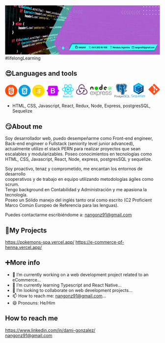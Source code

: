 ![profilePic](./src/github-profile-large.gif)
#lifelongLearning

## 😍Languages and tools
![languages and tools](./src/fullstack.png)

- HTML, CSS, Javascript, React, Redux, Node, Express, postgresSQL, Sequelize

## 😏About me

Soy desarrollador web, puedo desempeñarme como Front-end engineer,  
Back-end engineer o Fullstack (seniority level junior advanced),  
actualmente utilizo el stack PERN para realizar proyectos que sean  
escalables y modularizables. Poseo conocimientos en tecnologías como  
HTML, CSS, Javascript, React, Node, express, postgresSQL y sequelize. 

Soy proactivo, tenaz y comprometido, me encantan los entornos de desarrollo  
cooperativos y de trabajo en equipo utilizando metodologías ágiles como scrum.  
Tengo background en Contabilidad y Administración y me apasiona la tecnología.  
Poseo un Sólido manejo del inglés tanto oral como escrito (C2 Proficient  
Marco Común Europeo de Referencia para las lenguas).

Puedes contactarme escribiéndome a:
nangonz91@gmail.com

## 📎My Projects
https://pokemons-spa.vercel.app/
https://e-commerce-pf-henna.vercel.app/

## ➕More info
- 🔭 I’m currently working on a web development project related to an eCommerce...
- 🌱 I’m currently learning Typescript and React Native...
- 👯 I’m looking to collaborate on web development projects...
- 📫 How to reach me: nangonz91@gmail.com...
- 😄 Pronouns: He/Him

## How to reach me
https://www.linkedin.com/in/dami-gonzalez/
<br>
nangonz91@gmail.com